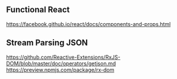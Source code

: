 ## Functional React
https://facebook.github.io/react/docs/components-and-props.html


## Stream Parsing JSON
https://github.com/Reactive-Extensions/RxJS-DOM/blob/master/doc/operators/getjson.md
https://preview.npmjs.com/package/rx-dom
